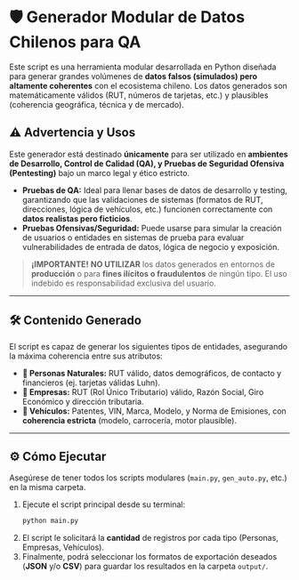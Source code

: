 

# 🛡️ Generador Modular de Datos Chilenos para QA

Este script es una herramienta modular desarrollada en Python diseñada para generar grandes volúmenes de **datos falsos (simulados) pero altamente coherentes** con el ecosistema chileno. Los datos generados son matemáticamente válidos (RUT, números de tarjetas, etc.) y plausibles (coherencia geográfica, técnica y de mercado).

## ⚠️ Advertencia y Usos

Este generador está destinado **únicamente** para ser utilizado en **ambientes de Desarrollo, Control de Calidad (QA), y Pruebas de Seguridad Ofensiva (Pentesting)** bajo un marco legal y ético estricto.

  * **Pruebas de QA:** Ideal para llenar bases de datos de desarrollo y testing, garantizando que las validaciones de sistemas (formatos de RUT, direcciones, lógica de vehículos, etc.) funcionen correctamente con **datos realistas pero ficticios**.
  * **Pruebas Ofensivas/Seguridad:** Puede usarse para simular la creación de usuarios o entidades en sistemas de prueba para evaluar vulnerabilidades de entrada de datos, lógica de negocio y exposición.

> **¡IMPORTANTE\!**
> **NO UTILIZAR** los datos generados en entornos de **producción** o para **fines ilícitos o fraudulentos** de ningún tipo. El uso indebido es responsabilidad exclusiva del usuario.

-----

## 🛠️ Contenido Generado

El script es capaz de generar los siguientes tipos de entidades, asegurando la máxima coherencia entre sus atributos:

  * **👤 Personas Naturales:** RUT válido, datos demográficos, de contacto y financieros (ej. tarjetas válidas Luhn).
  * **🏢 Empresas:** RUT (Rol Único Tributario) válido, Razón Social, Giro Económico y dirección tributaria.
  * **🚗 Vehículos:** Patentes, VIN, Marca, Modelo, y Norma de Emisiones, con **coherencia estricta** (modelo, carrocería, motor plausible).

-----

## ⚙️ Cómo Ejecutar

Asegúrese de tener todos los scripts modulares (`main.py`, `gen_auto.py`, etc.) en la misma carpeta.

1.  Ejecute el script principal desde su terminal:
    ```bash
    python main.py
    ```
2.  El script le solicitará la **cantidad** de registros por cada tipo (Personas, Empresas, Vehículos).
3.  Finalmente, podrá seleccionar los formatos de exportación deseados (**JSON** y/o **CSV**) para guardar los resultados en la carpeta `output/`.
 